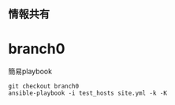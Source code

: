 情報共有
--

# branch0
簡易playbook

```
git checkout branch0
ansible-playbook -i test_hosts site.yml -k -K
```
